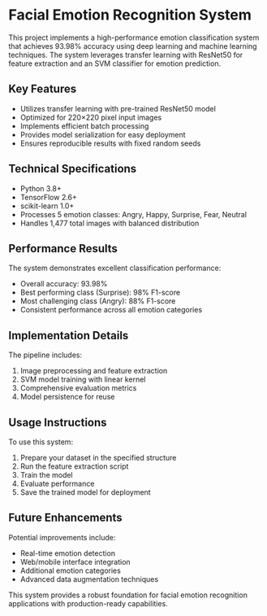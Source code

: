 # Facial Emotion Recognition System

This project implements a high-performance emotion classification system that achieves 93.98% accuracy using deep learning and machine learning techniques. The system leverages transfer learning with ResNet50 for feature extraction and an SVM classifier for emotion prediction.

## Key Features

- Utilizes transfer learning with pre-trained ResNet50 model
- Optimized for 220×220 pixel input images
- Implements efficient batch processing
- Provides model serialization for easy deployment
- Ensures reproducible results with fixed random seeds

## Technical Specifications

- Python 3.8+
- TensorFlow 2.6+
- scikit-learn 1.0+
- Processes 5 emotion classes: Angry, Happy, Surprise, Fear, Neutral
- Handles 1,477 total images with balanced distribution

## Performance Results

The system demonstrates excellent classification performance:

- Overall accuracy: 93.98%
- Best performing class (Surprise): 98% F1-score
- Most challenging class (Angry): 88% F1-score
- Consistent performance across all emotion categories

## Implementation Details

The pipeline includes:
1. Image preprocessing and feature extraction
2. SVM model training with linear kernel
3. Comprehensive evaluation metrics
4. Model persistence for reuse

## Usage Instructions

To use this system:
1. Prepare your dataset in the specified structure
2. Run the feature extraction script
3. Train the model
4. Evaluate performance
5. Save the trained model for deployment

## Future Enhancements

Potential improvements include:
- Real-time emotion detection
- Web/mobile interface integration
- Additional emotion categories
- Advanced data augmentation techniques

This system provides a robust foundation for facial emotion recognition applications with production-ready capabilities.
